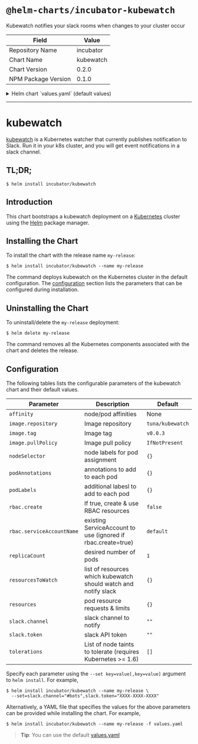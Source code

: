 # `@helm-charts/incubator-kubewatch`

Kubewatch notifies your slack rooms when changes to your cluster occur

| Field               | Value     |
| ------------------- | --------- |
| Repository Name     | incubator |
| Chart Name          | kubewatch |
| Chart Version       | 0.2.0     |
| NPM Package Version | 0.1.0     |

<details>

<summary>Helm chart `values.yaml` (default values)</summary>

```yaml
slack:
  # Slack channel to notify
  channel: ''

  # Slack bots token
  # Ref: https://api.slack.com/docs/token-types#bot
  token: ''

# Resouces to watch
resourcesToWatch:
  {}
  # deployment: true
  # replicationcontroller: true
  # replicaset: true
  # daemonset: true
  # services: true
  # pod: true

image:
  repository: 'tuna/kubewatch'
  tag: 'v0.0.3'
  pullPolicy: 'IfNotPresent'

rbac:
  # If true, create & use RBAC resources
  #
  create: false

  # Ignored if rbac.create is true
  #
  serviceAccountName: default

resources:
  {}
  # limits:
  #   cpu: 100m
  #   memory: 300Mi
  # requests:
  #   cpu: 100m
  #   memory: 300Mi

# Affinity for pod assignment
# Ref: https://kubernetes.io/docs/concepts/configuration/assign-pod-node/#affinity-and-anti-affinity
# affinity: {}

# Tolerations for pod assignment
# Ref: https://kubernetes.io/docs/concepts/configuration/taint-and-toleration/
tolerations: []

# Node labels for pod assignment
# Ref: https://kubernetes.io/docs/user-guide/node-selection/
nodeSelector: {}

podAnnotations: {}
podLabels: {}
replicaCount: 1
```

</details>

---

# kubewatch

[kubewatch](https://github.com/skippbox/kubewatch) is a Kubernetes watcher that currently publishes notification to Slack. Run it in your k8s cluster, and you will get event notifications in a slack channel.

## TL;DR;

```console
$ helm install incubator/kubewatch
```

## Introduction

This chart bootstraps a kubewatch deployment on a [Kubernetes](http://kubernetes.io) cluster using the [Helm](https://helm.sh) package manager.

## Installing the Chart

To install the chart with the release name `my-release`:

```console
$ helm install incubator/kubewatch --name my-release
```

The command deploys kubewatch on the Kubernetes cluster in the default configuration. The [configuration](#configuration) section lists the parameters that can be configured during installation.

## Uninstalling the Chart

To uninstall/delete the `my-release` deployment:

```console
$ helm delete my-release
```

The command removes all the Kubernetes components associated with the chart and deletes the release.

## Configuration

The following tables lists the configurable parameters of the kubewatch chart and their default values.

| Parameter                 | Description                                                     | Default          |
| ------------------------- | --------------------------------------------------------------- | ---------------- |
| `affinity`                | node/pod affinities                                             | None             |
| `image.repository`        | Image repository                                                | `tuna/kubewatch` |
| `image.tag`               | Image tag                                                       | `v0.0.3`         |
| `image.pullPolicy`        | Image pull policy                                               | `IfNotPresent`   |
| `nodeSelector`            | node labels for pod assignment                                  | `{}`             |
| `podAnnotations`          | annotations to add to each pod                                  | `{}`             |
| `podLabels`               | additional labesl to add to each pod                            | `{}`             |
| `rbac.create`             | If true, create & use RBAC resources                            | `false`          |
| `rbac.serviceAccountName` | existing ServiceAccount to use (ignored if rbac.create=true)    | `default`        |
| `replicaCount`            | desired number of pods                                          | `1`              |
| `resourcesToWatch`        | list of resources which kubewatch should watch and notify slack | `{}`             |
| `resources`               | pod resource requests & limits                                  | `{}`             |
| `slack.channel`           | slack channel to notify                                         | `""`             |
| `slack.token`             | slack API token                                                 | `""`             |
| `tolerations`             | List of node taints to tolerate (requires Kubernetes >= 1.6)    | `[]`             |

Specify each parameter using the `--set key=value[,key=value]` argument to `helm install`. For example,

```console
$ helm install incubator/kubewatch --name my-release \
  --set=slack.channel="#bots",slack.token="XXXX-XXXX-XXXX"
```

Alternatively, a YAML file that specifies the values for the above parameters can be provided while installing the chart. For example,

```console
$ helm install incubator/kubewatch --name my-release -f values.yaml
```

> **Tip**: You can use the default [values.yaml](values.yaml)
